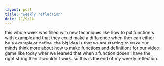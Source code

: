 ```yaml
---
layout: post
title: "weekly reflection"
date: 11/9/18
---
```

this whole week was filled with new techniques like how to put function's with example and that they could make a difference when they can either be a example or define. the big idea is that we are starting to make our minds think more about how to make functions and definitions for our video game like today wher we learned that when a function dosen't have the right string then it wouldn't work. so this is the end of my weekly reflection.
